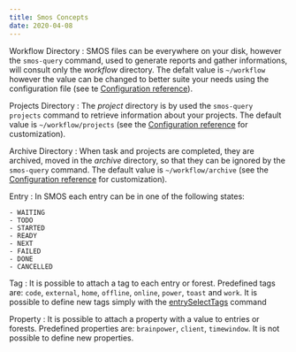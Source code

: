 ```yaml
---
title: Smos Concepts
date: 2020-04-08
---
```



<!-- the next concepts are related to SMOS configuration, but AFAIK
are not explained -->

Workflow Directory
: SMOS files can be everywhere on your disk, however the `smos-query`
  command, used to generate reports and gather informations, will
  consult only the *workflow* directory.  The defalt value is
  `~/workflow` however the value can be changed to better suite your
  needs using the configuration file (see te [Configuration
  reference](/configuration-reference.html)).


Projects Directory
: The *project* directory is by used the `smos-query projects` command
  to retrieve information about your projects.  The default value is
  `~/workflow/projects` (see the [Configuration
  reference](/configuration-reference.html) for customization).


Archive Directory
: When task and projects are completed, they are archived, moved in
  the *archive* directory, so that they can be ignored by the
  `smos-query` command.  The default value is `~/workflow/archive`
  (see the [Configuration reference](/configuration-reference.html)
  for customization).

<!-- State File -->
<!-- : ??? -->

Entry
: In SMOS each entry can be in one of the following states: <!-- not true. an entry can have no state -->

	- WAITING
	- TODO
	- STARTED
	- READY
	- NEXT
	- FAILED
	- DONE
	- CANCELLED

<!-- TODO: document the order of the states.  The first state should
be TODO or WAITING.  What the difference between READY and NEXT? -->

Tag
: It is possible to attach a tag to each entry or forest.  Predefined
  tags are: `code`, `external`, `home`, `offline`, `online`, `power`,
  `toast` and `work`.  It is possible to define new tags simply with
  the [entrySelectTags](/configuration-reference.html#entrySelectTags)
  command


Property
: It is possible to attach a property with a value to entries or
  forests.  Predefined properties are: `brainpower`, `client`,
  `timewindow`.  It is not possible to define new properties. <!--
  Why? -->
